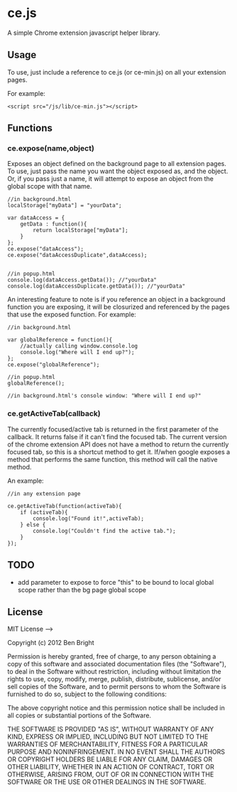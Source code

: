# ce.js

A simple Chrome extension javascript helper library.

## Usage

To use, just include a reference to ce.js (or ce-min.js) on all your extension pages.

For example:

    <script src="/js/lib/ce-min.js"></script>

## Functions

### ce.expose(name,object)
Exposes an object defined on the background page to all extension pages. To use, just pass the name you want the object exposed as, and the object. Or, if you pass just a name, it will attempt to expose an object from the global scope with that name.

    //in background.html
    localStorage["myData"] = "yourData";

    var dataAccess = {
        getData : function(){
            return localStorage["myData"];
        }
    };
    ce.expose("dataAccess");
    ce.expose("dataAccessDuplicate",dataAccess);
    
    
    //in popup.html
    console.log(dataAccess.getData()); //"yourData"
    console.log(dataAccessDuplicate.getData()); //"yourData"

An interesting feature to note is if you reference an object in a background function you are exposing, it will be closurized and referenced by the pages that use the exposed function. For example:

    //in background.html

    var globalReference = function(){
    	//actually calling window.console.log
    	console.log("Where will I end up?");
    };
    ce.expose("globalReference");

    //in popup.html
    globalReference();

    //in background.html's console window: "Where will I end up?"

### ce.getActiveTab(callback)
The currently focused/active tab is returned in the first parameter of the callback. It returns false if it can't find the focused tab. The current version of the chrome extension API does not have a method to return the currently focused tab, so this is a shortcut method to get it. If/when google exposes a method that performs the same function, this method will call the native method.

An example:

    //in any extension page

    ce.getActiveTab(function(activeTab){
        if (activeTab){
            console.log("Found it!",activeTab);
        } else {
            console.log("Couldn't find the active tab.");
        }
    });

## TODO
* add parameter to expose to force "this" to be bound to local global scope rather than the bg page global scope

## License

MIT License --> 

Copyright (c) 2012 Ben Bright

Permission is hereby granted, free of charge, to any person obtaining a copy of this software and associated documentation files (the "Software"), to deal in the Software without restriction, including without limitation the rights to use, copy, modify, merge, publish, distribute, sublicense, and/or sell copies of the Software, and to permit persons to whom the Software is furnished to do so, subject to the following conditions:

The above copyright notice and this permission notice shall be included in all copies or substantial portions of the Software.

THE SOFTWARE IS PROVIDED "AS IS", WITHOUT WARRANTY OF ANY KIND, EXPRESS OR IMPLIED, INCLUDING BUT NOT LIMITED TO THE WARRANTIES OF MERCHANTABILITY, FITNESS FOR A PARTICULAR PURPOSE AND NONINFRINGEMENT. IN NO EVENT SHALL THE AUTHORS OR COPYRIGHT HOLDERS BE LIABLE FOR ANY CLAIM, DAMAGES OR OTHER LIABILITY, WHETHER IN AN ACTION OF CONTRACT, TORT OR OTHERWISE, ARISING FROM, OUT OF OR IN CONNECTION WITH THE SOFTWARE OR THE USE OR OTHER DEALINGS IN THE SOFTWARE.